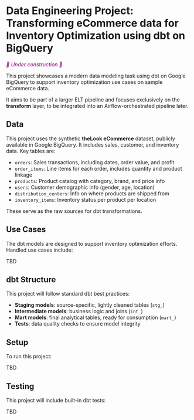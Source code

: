 # Data Engineering Project: Transforming eCommerce data for Inventory Optimization using dbt on BigQuery

<span style="color:purple"><em>👾 Under construction 👾</em></span>

This project showcases a modern data modeling task using dbt on Google BigQuery to support inventory optimization use cases on sample eCommerce data.

It aims to be part of a larger ELT pipeline and focuses exclusively on the **transform** layer, to be integrated into an Airflow-orchestrated pipeline later.

## Data

This project uses the synthetic **theLook eCommerce** dataset, publicly available in Google BigQuery. It includes sales, customer, and inventory data. Key tables are:

- `orders`: Sales transactions, including dates, order value, and profit  
- `order_items`: Line items for each order, includes quantity and product linkage  
- `products`: Product catalog with category, brand, and price info  
- `users`: Customer demographic info (gender, age, location)  
- `distribution_centers`: Info on where products are shipped from  
- `inventory_items`: Inventory status per product per location  

These serve as the raw sources for dbt transformations.

## Use Cases

The dbt models are designed to support inventory optimization efforts. Handled use cases include:

TBD

## dbt Structure

This project will follow standard dbt best practices:

- **Staging models**: source-specific, lightly cleaned tables (`stg_`)
- **Intermediate models**: business logic and joins (`int_`)
- **Mart models**: final analytical tables, ready for consumption (`mart_`)
- **Tests**: data quality checks to ensure model integrity

## Setup

To run this project:

TBD

## Testing

This project will include built-in dbt tests:

TBD